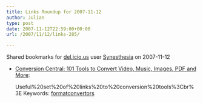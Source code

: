 ```yaml
---
title: Links Roundup for 2007-11-12
author: Julian
type: post
date: 2007-11-12T22:59:00+00:00
url: /2007/11/12/links-285/

---
```

Shared bookmarks for [del.icio.us][1] user  [Synesthesia][2] on 2007-11-12

  * [Conversion Central: 101 Tools to Convert Video, Music, Images, PDF and More][3]:
  
    Useful%20set%20of%20links%20to%20conversion%20tools%3Cbr%3E Keywords: [formatconvertors][4]

 [1]: http://del.icio.us/
 [2]: http://del.icio.us/synesthesia
 [3]: http://www.cogniview.com/convert-pdf-to-excel/post/conversion-central-101-tools-to-convert-video-music-images-pdf-and-more "http://www.cogniview.com/convert-pdf-to-excel/post/conversion-central-101-tools-to-convert-video-music-images-pdf-and-more"
 [4]: http://del.icio.us/synesthesia/formatconvertors